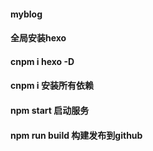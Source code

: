 #### myblog
#### 全局安装hexo
 
#### cnpm i hexo -D

#### cnpm i 安装所有依赖

#### npm start 启动服务

#### npm run build 构建发布到github